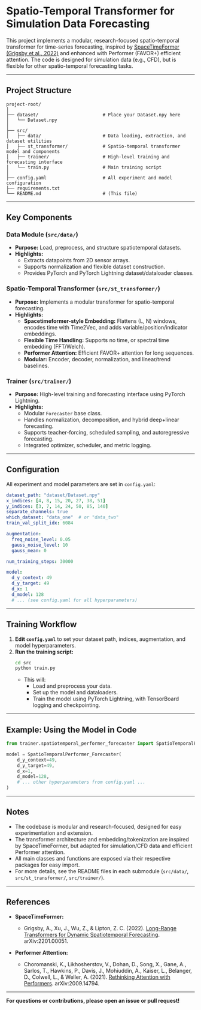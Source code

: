 # Spatio-Temporal Transformer for Simulation Data Forecasting

This project implements a modular, research-focused spatio-temporal transformer for time-series forecasting, inspired by [SpaceTimeFormer (Grigsby et al., 2022)](https://arxiv.org/abs/2201.00051) and enhanced with Performer (FAVOR+) efficient attention. The code is designed for simulation data (e.g., CFD), but is flexible for other spatio-temporal forecasting tasks.

---

## Project Structure

```
project-root/
│
├── dataset/                        # Place your Dataset.npy here
│   └── Dataset.npy
│
├── src/
│   ├── data/                       # Data loading, extraction, and dataset utilities
│   ├── st_transformer/             # Spatio-temporal transformer model and components
│   ├── trainer/                    # High-level training and forecasting interface
│   └── train.py                    # Main training script
│
├── config.yaml                     # All experiment and model configuration
├── requirements.txt
└── README.md                       # (This file)
```

---

## Key Components

### Data Module (`src/data/`)
- **Purpose:** Load, preprocess, and structure spatiotemporal datasets.
- **Highlights:**
  - Extracts datapoints from 2D sensor arrays.
  - Supports normalization and flexible dataset construction.
  - Provides PyTorch and PyTorch Lightning dataset/dataloader classes.

### Spatio-Temporal Transformer (`src/st_transformer/`)
- **Purpose:** Implements a modular transformer for spatio-temporal forecasting.
- **Highlights:**
  - **Spacetimeformer-style Embedding:** Flattens (L, N) windows, encodes time with Time2Vec, and adds variable/position/indicator embeddings.
  - **Flexible Time Handling:** Supports no time, or spectral time embedding (FFT/Welch).
  - **Performer Attention:** Efficient FAVOR+ attention for long sequences.
  - **Modular:** Encoder, decoder, normalization, and linear/trend baselines.

### Trainer (`src/trainer/`)
- **Purpose:** High-level training and forecasting interface using PyTorch Lightning.
- **Highlights:**
  - Modular `Forecaster` base class.
  - Handles normalization, decomposition, and hybrid deep+linear forecasting.
  - Supports teacher-forcing, scheduled sampling, and autoregressive forecasting.
  - Integrated optimizer, scheduler, and metric logging.

---

## Configuration

All experiment and model parameters are set in `config.yaml`:

```yaml
dataset_path: "dataset/Dataset.npy"
x_indices: [4, 8, 15, 20, 27, 38, 51]
y_indices: [3, 7, 14, 24, 50, 85, 140]
separate_channels: true
which_dataset: "data_one"  # or "data_two"
train_val_split_idx: 6084

augmentation:
  freq_noise_level: 0.05
  gauss_noise_level: 10
  gauss_mean: 0

num_training_steps: 30000

model:
  d_y_context: 49
  d_y_target: 49
  d_x: 1
  d_model: 128
  # ... (see config.yaml for all hyperparameters)
```

---

## Training Workflow

1. **Edit `config.yaml`** to set your dataset path, indices, augmentation, and model hyperparameters.
2. **Run the training script:**
   ```bash
   cd src
   python train.py
   ```
   - This will:
     - Load and preprocess your data.
     - Set up the model and dataloaders.
     - Train the model using PyTorch Lightning, with TensorBoard logging and checkpointing.

---

## Example: Using the Model in Code

```python
from trainer.spatiotemporal_performer_forecaster import SpatioTemporalPerformer_Forecaster

model = SpatioTemporalPerformer_Forecaster(
    d_y_context=49,
    d_y_target=49,
    d_x=1,
    d_model=128,
    # ... other hyperparameters from config.yaml ...
)
```

---

## Notes

- The codebase is modular and research-focused, designed for easy experimentation and extension.
- The transformer architecture and embedding/tokenization are inspired by SpaceTimeFormer, but adapted for simulation/CFD data and efficient Performer attention.
- All main classes and functions are exposed via their respective packages for easy import.
- For more details, see the README files in each submodule (`src/data/`, `src/st_transformer/`, `src/trainer/`).

---

## References

- **SpaceTimeFormer:**
  - Grigsby, A., Xu, J., Wu, Z., & Lipton, Z. C. (2022). [Long-Range Transformers for Dynamic Spatiotemporal Forecasting](https://arxiv.org/abs/2201.00051). arXiv:2201.00051.

- **Performer Attention:**
  - Choromanski, K., Likhosherstov, V., Dohan, D., Song, X., Gane, A., Sarlos, T., Hawkins, P., Davis, J., Mohiuddin, A., Kaiser, L., Belanger, D., Colwell, L., & Weller, A. (2021). [Rethinking Attention with Performers](https://arxiv.org/abs/2009.14794). arXiv:2009.14794.

---

**For questions or contributions, please open an issue or pull request!**